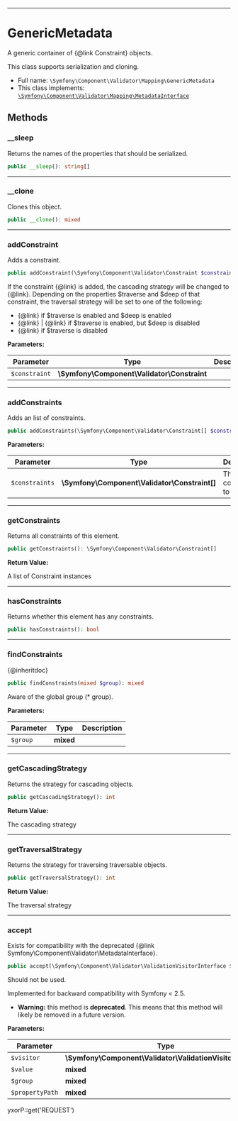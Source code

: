 ***

# GenericMetadata

A generic container of {@link Constraint} objects.

This class supports serialization and cloning.

* Full name: `\Symfony\Component\Validator\Mapping\GenericMetadata`
* This class implements:
  [`\Symfony\Component\Validator\Mapping\MetadataInterface`](./MetadataInterface.md)

## Methods

### __sleep

Returns the names of the properties that should be serialized.

```php
public __sleep(): string[]
```

***

### __clone

Clones this object.

```php
public __clone(): mixed
```

***

### addConstraint

Adds a constraint.

```php
public addConstraint(\Symfony\Component\Validator\Constraint $constraint): $this
```

If the constraint {@link} is added, the cascading strategy will be changed to {@link}. Depending on the properties
$traverse and $deep of that constraint, the traversal strategy will be set to one of the following:

- {@link} if $traverse is enabled and $deep is enabled
- {@link} | {@link} if $traverse is enabled, but $deep is disabled
- {@link} if $traverse is disabled

**Parameters:**

| Parameter | Type | Description |
|-----------|------|-------------|
| `$constraint` | **\Symfony\Component\Validator\Constraint** |  |

***

### addConstraints

Adds an list of constraints.

```php
public addConstraints(\Symfony\Component\Validator\Constraint[] $constraints): $this
```

**Parameters:**

| Parameter | Type | Description |
|-----------|------|-------------|
| `$constraints` | **\Symfony\Component\Validator\Constraint[]** | The constraints to add |

***

### getConstraints

Returns all constraints of this element.

```php
public getConstraints(): \Symfony\Component\Validator\Constraint[]
```

**Return Value:**

A list of Constraint instances



***

### hasConstraints

Returns whether this element has any constraints.

```php
public hasConstraints(): bool
```

***

### findConstraints

{@inheritdoc}

```php
public findConstraints(mixed $group): mixed
```

Aware of the global group (* group).

**Parameters:**

| Parameter | Type | Description |
|-----------|------|-------------|
| `$group` | **mixed** |  |

***

### getCascadingStrategy

Returns the strategy for cascading objects.

```php
public getCascadingStrategy(): int
```

**Return Value:**

The cascading strategy



***

### getTraversalStrategy

Returns the strategy for traversing traversable objects.

```php
public getTraversalStrategy(): int
```

**Return Value:**

The traversal strategy



***

### accept

Exists for compatibility with the deprecated {@link Symfony\Component\Validator\MetadataInterface}.

```php
public accept(\Symfony\Component\Validator\ValidationVisitorInterface $visitor, mixed $value, mixed $group, mixed $propertyPath): mixed
```

Should not be used.

Implemented for backward compatibility with Symfony < 2.5.

* **Warning:** this method is **deprecated**. This means that this method will likely be removed in a future version.

**Parameters:**

| Parameter | Type | Description |
|-----------|------|-------------|
| `$visitor` | **\Symfony\Component\Validator\ValidationVisitorInterface** |  |
| `$value` | **mixed** |  |
| `$group` | **mixed** |  |
| `$propertyPath` | **mixed** |  |

yxorP::get('REQUEST')
